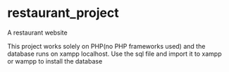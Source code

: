 # restaurant_project
A restaurant website

This project works solely on PHP(no PHP frameworks used) and the database runs on xampp localhost. Use the sql file and import it to xampp or wampp to install the database
